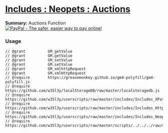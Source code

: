
# [Includes : Neopets : Auctions](.)

**Summary:** Auctions Function<br />
[![PayPal - The safer, easier way to pay online!](https://www.paypalobjects.com/en_US/i/btn/btn_donate_SM.gif "PayPal - The safer, easier way to pay online!")](https://goo.gl/DNfg2w)
### Usage
```
// @grant		   GM_getValue
// @grant		   GM.getValue
// @grant		   GM_setValue
// @grant		   GM.setValue
// @grant		   GM_xmlhttpRequest
// @grant		   GM.xmlHttpRequest
// @require        https://greasemonkey.github.io/gm4-polyfill/gm4-polyfill.js
// @require		   https://github.com/w35l3y/localStorageDB/raw/master/localstoragedb.js
// @require		   https://github.com/w35l3y/userscripts/raw/master/includes/Includes_XPath/63808.user.js
// @require		   https://github.com/w35l3y/userscripts/raw/master/includes/Includes_HttpRequest/56489.user.js
// @require		   https://github.com/w35l3y/userscripts/raw/master/includes/Includes_Neopets_[BETA]/main.user.js
// @require		   https://github.com/w35l3y/userscripts/raw/master/scripts/../../../raw/master/includes/Includes_Neopets_Auctions/main.user.js
```

